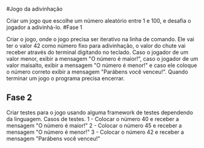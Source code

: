 #Jogo da adivinhação 

Criar um jogo que escolhe um número aleatório entre 1 e 100, e desafia o jogador a adivinhá-lo.
#Fase 1

Criar o jogo, onde o jogo precisa ser iterativo na linha de comando.
Ele vai ter o valor 42 como número fixo para adivinhação, o valor do chute vai receber através do terminal digitando no teclado.
Caso o jogador de um valor menor, exibir a mensagem "O número é maior!", caso o jogador de um valor maisalto, exibir a mensagem "O número é menor!" e caso ele coloque o número correto exibir a mensagem "Parábens você venceu!".
Quando terminar um jogo o programa precisa encerrar.


## Fase 2
Criar testes para o jogo usando alguma framework de testes dependendo da linguagem.
Casos de testes.
1 - Colocar o número 40 e receber a mensagem "O número é maior!"
2 - Colocar o número 45 e receber a mensagem "O número é menor!"
3 - Colocar o número 42 e receber a mensagem "Parábens você venceu!"
